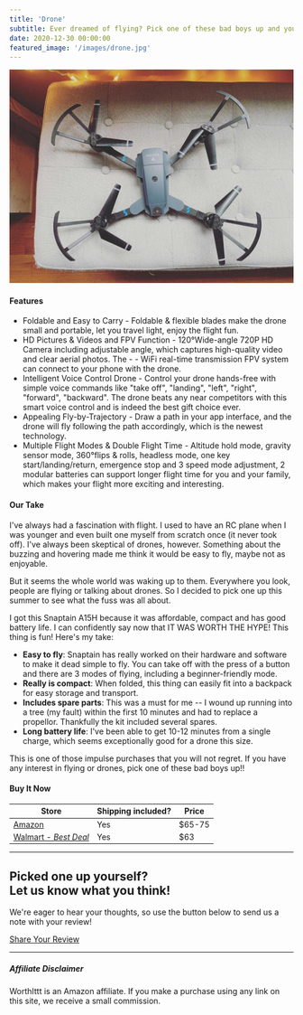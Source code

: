 ```yaml
---
title: 'Drone'
subtitle: Ever dreamed of flying? Pick one of these bad boys up and you can turn it into a reality.
date: 2020-12-30 00:00:00
featured_image: '/images/drone.jpg'
---
```


![](/images/drone.jpg)

#### Features

- Foldable and Easy to Carry - Foldable & flexible blades make the drone small and portable, let you travel light, enjoy the flight fun.
- HD Pictures & Videos and FPV Function - 120°Wide-angle 720P HD Camera including adjustable angle, which captures high-quality video and clear aerial photos. The - - WiFi real-time transmission FPV system can connect to your phone with the drone.
- Intelligent Voice Control Drone - Control your drone hands-free with simple voice commands like "take off", "landing", "left", "right", "forward", "backward". The drone beats any near competitors with this smart voice control and is indeed the best gift choice ever.
- Appealing Fly-by-Trajectory - Draw a path in your app interface, and the drone will fly following the path accordingly, which is the newest technology.
- Multiple Flight Modes & Double Flight Time - Altitude hold mode, gravity sensor mode, 360°flips & rolls, headless mode, one key start/landing/return, emergence stop and 3 speed mode adjustment, 2 modular batteries can support longer flight time for you and your family, which makes your flight more exciting and interesting.

#### Our Take

I've always had a fascination with flight. I used to have an RC plane when I was younger and even built one myself from scratch once (it never took off). I've always been skeptical of drones, however. Something about the buzzing and hovering made me think it would be easy to fly, maybe not as enjoyable.

But it seems the whole world was waking up to them. Everywhere you look, people are flying or talking about drones. So I decided to pick one up this summer to see what the fuss was all about.

I got this Snaptain A15H because it was affordable, compact and has good battery life. I can confidently say now that IT WAS WORTH THE HYPE! This thing is fun! Here's my take:

- **Easy to fly**: Snaptain has really worked on their hardware and software to make it dead simple to fly. You can take off with the press of a button and there are 3 modes of flying, including a beginner-friendly mode.
- **Really is compact**: When folded, this thing can easily fit into a backpack for easy storage and transport.
- **Includes spare parts**: This was a must for me -- I wound up running into a tree (my fault) within the first 10 minutes and had to replace a propellor. Thankfully the kit included several spares.
- **Long battery life**: I've been able to get 10-12 minutes from a single charge, which seems exceptionally good for a drone this size.

This is one of those impulse purchases that you will not regret. If you have any interest in flying or drones, pick one of these bad boys up!!

#### Buy It Now

| Store                | Shipping included? | Price |
|----------------------|------------------|-------|
| [Amazon](https://amzn.to/3mWTSqQ)         | Yes              | $65-75   |
| [Walmart - _Best Deal_](https://www.walmart.com/ip/SNAPTAIN-A15H-Foldable-720P-HD-Camera-Drone-Live-Video-120-Wide-Angle-WiFi-Quadcopter-Trajectory-Flight-Altitude-Hold-Headless-Mode-3D-Flip-One-Key-R/665806745)   | Yes              | $63   |

---

## Picked one up yourself? <br />Let us know what you think!

We're eager to hear your thoughts, so use the button below to send us a note with your review!

<a href="/contact" class="button">Share Your Review</a>

---

##### Affiliate Disclaimer

WorthIttt is an Amazon affiliate. If you make a purchase using any link on this site, we receive a small commission.
